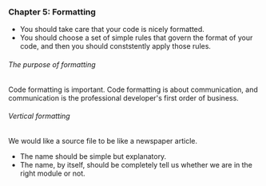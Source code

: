 ### Chapter 5: Formatting

- You should take care that your code is nicely formatted.
- You should choose a set of simple rules that govern the format of your code, and then you should conststently apply those rules.

###### The purpose of formatting
Code formatting is important. Code formatting is about communication, and communication is the professional developer's first order of business.

###### Vertical formatting
We would like a source file to be like a newspaper article.
- The name should be simple but explanatory.
- The name, by itself, should be completely tell us whether we are in the right module or not.